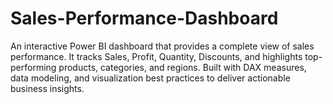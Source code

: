 # Sales-Performance-Dashboard
An interactive Power BI dashboard that provides a complete view of sales performance. It tracks Sales, Profit, Quantity, Discounts, and highlights top-performing products, categories, and regions. Built with DAX measures, data modeling, and visualization best practices to deliver actionable business insights. 
